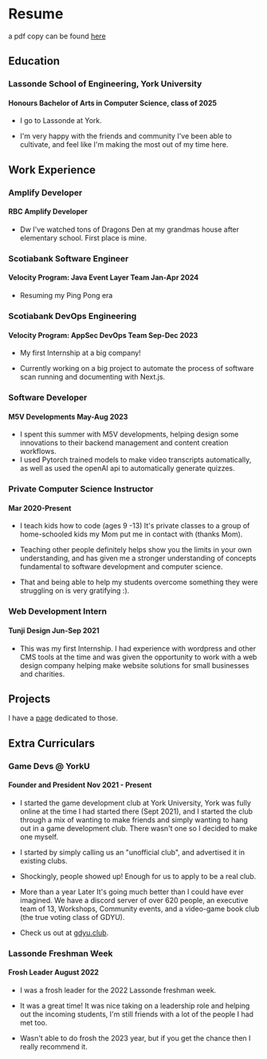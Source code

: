 # Resume
a pdf copy can be found [here](https://drive.google.com/file/d/1nVaJ1Z8sA5iE_YDEoOEp4j_lXOrLW6Tp/view?usp=sharing)

## Education
### Lassonde School of Engineering, York University
#### Honours Bachelor of Arts in Computer Science, class of 2025
- I go to Lassonde at York. 

- I'm very happy with the friends and community I've been able to cultivate, and feel like I'm making the most out of my time here. 


## Work Experience

### Amplify Developer
#### RBC Amplify Developer
- Dw I've watched tons of Dragons Den at my grandmas house after elementary school. First place is mine.

### Scotiabank Software Engineer
#### Velocity Program: Java Event Layer Team Jan-Apr 2024
- Resuming my Ping Pong era

### Scotiabank DevOps Engineering
#### Velocity Program: AppSec DevOps Team Sep-Dec 2023
- My first Internship at a big company!

- Currently working on a big project to automate the process of software scan running and documenting with Next.js.

### Software Developer 
#### M5V Developments May-Aug 2023
- I spent this summer with M5V developments, helping design some innovations to their backend management and content creation workflows.
- I used Pytorch trained models to make video transcripts automatically, as well as used the openAI api to  automatically generate quizzes.

### Private Computer Science Instructor
#### Mar 2020-Present
-   I teach kids how to code (ages 9 -13)
    It's private classes to a group of home-schooled kids my Mom put me in contact with (thanks Mom).

- Teaching other people definitely helps show you the limits in your own understanding,  and has given me a stronger understanding of concepts fundamental to software development and computer science.

- That and being able to help my students overcome something they were struggling on is very gratifying :).

### Web Development Intern
#### Tunji Design Jun-Sep 2021
-   This was my first Internship. I had experience with wordpress and other CMS tools at the time and was given the opportunity to work with a web design company helping make website solutions for small businesses and charities.

## Projects
I have a [page](/projects) dedicated to those.

## Extra Curriculars
### Game Devs @ YorkU
#### Founder and President Nov 2021 - Present
- I started the game development club at York University, York was fully online at the time I had started there (Sept 2021), and I started the club through a mix of wanting to make friends and simply wanting to hang out in a game development club. There wasn't one so I decided to make one myself. 

- I started by simply calling us an "unofficial club", and advertised it in existing clubs.

- Shockingly, people showed up! Enough for us to apply to be a real club.

- More than a year Later It's going much better than I could have ever imagined.
  We have a discord server of over 620 people, an executive team of 13, Workshops, Community events, and a video-game book club (the true voting class of GDYU).

- Check us out at [gdyu.club](https://www.gdyu.club/).

### Lassonde Freshman Week
#### Frosh Leader August 2022 
- I was a frosh leader for the 2022 Lassonde freshman week.

-   It was a great time! It was nice taking on a leadership role and helping out the incoming students, I'm still friends with a lot of the people I had met too.


-   Wasn't able to do frosh the 2023 year, but if you get the chance then I really recommend it.